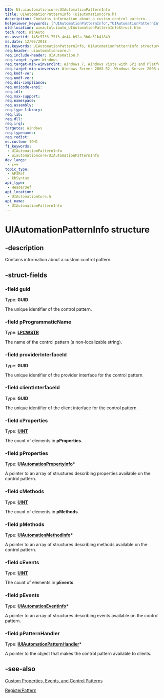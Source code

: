 ```yaml
---
UID: NS:uiautomationcore.UIAutomationPatternInfo
title: UIAutomationPatternInfo (uiautomationcore.h)
description: Contains information about a custom control pattern.
helpviewer_keywords: ["UIAutomationPatternInfo","UIAutomationPatternInfo structure [Windows Accessibility]","uiauto.uiauto_UIAutomationPatternInfoStruct","uiauto_UIAutomationPatternInfoStruct","uiautomationcore/UIAutomationPatternInfo","winauto.uiauto_UIAutomationPatternInfoStruct"]
old-location: winauto\uiauto_UIAutomationPatternInfoStruct.htm
tech.root: WinAuto
ms.assetid: f45c5736-75f3-4e44-b92a-3b0a51b41849
ms.date: 12/05/2018
ms.keywords: UIAutomationPatternInfo, UIAutomationPatternInfo structure [Windows Accessibility], uiauto.uiauto_UIAutomationPatternInfoStruct, uiauto_UIAutomationPatternInfoStruct, uiautomationcore/UIAutomationPatternInfo, winauto.uiauto_UIAutomationPatternInfoStruct
req.header: uiautomationcore.h
req.include-header: UIAutomation.h
req.target-type: Windows
req.target-min-winverclnt: Windows 7, Windows Vista with SP2 and Platform Update for Windows Vista, Windows XP with SP3 and Platform Update for Windows Vista [desktop apps \| UWP apps]
req.target-min-winversvr: Windows Server 2008 R2, Windows Server 2008 with SP2 and Platform Update for Windows Server 2008, Windows Server 2003 with SP2 and Platform Update for Windows Server 2008 [desktop apps \| UWP apps]
req.kmdf-ver: 
req.umdf-ver: 
req.ddi-compliance: 
req.unicode-ansi: 
req.idl: 
req.max-support: 
req.namespace: 
req.assembly: 
req.type-library: 
req.lib: 
req.dll: 
req.irql: 
targetos: Windows
req.typenames: 
req.redist: 
ms.custom: 19H1
f1_keywords:
 - UIAutomationPatternInfo
 - uiautomationcore/UIAutomationPatternInfo
dev_langs:
 - c++
topic_type:
 - APIRef
 - kbSyntax
api_type:
 - HeaderDef
api_location:
 - UIAutomationCore.h
api_name:
 - UIAutomationPatternInfo
---
```


# UIAutomationPatternInfo structure


## -description

Contains information about a custom control pattern.

## -struct-fields

### -field guid

Type: <b>GUID</b>

The unique identifier of the control pattern.

### -field pProgrammaticName

Type: <b><a href="/windows/desktop/WinProg/windows-data-types">LPCWSTR</a></b>

The name of the control pattern (a non-localizable string).

### -field providerInterfaceId

Type: <b>GUID</b>

The unique identifier of the provider interface for the control pattern.

### -field clientInterfaceId

Type: <b>GUID</b>

The unique identifier of the client interface for the control pattern.

### -field cProperties

Type: <b><a href="/windows/desktop/WinProg/windows-data-types">UINT</a></b>

The count of elements in <b>pProperties</b>.

### -field pProperties

Type: <b><a href="/windows/desktop/api/uiautomationcore/ns-uiautomationcore-uiautomationpropertyinfo">UIAutomationPropertyInfo</a>*</b>

A pointer to an array of structures describing properties available on the control pattern.

### -field cMethods

Type: <b><a href="/windows/desktop/WinProg/windows-data-types">UINT</a></b>

The count of elements in <b>pMethods</b>.

### -field pMethods

Type: <b><a href="/windows/desktop/api/uiautomationcore/ns-uiautomationcore-uiautomationmethodinfo">UIAutomationMethodInfo</a>*</b>

A pointer to an array of structures describing methods available on the control pattern.

### -field cEvents

Type: <b><a href="/windows/desktop/WinProg/windows-data-types">UINT</a></b>

The count of elements in <b>pEvents</b>.

### -field pEvents

Type: <b><a href="/windows/desktop/api/uiautomationcore/ns-uiautomationcore-uiautomationeventinfo">UIAutomationEventInfo</a>*</b>

A pointer to an array of structures describing events available on the control pattern.

### -field pPatternHandler

Type: <b><a href="/windows/desktop/api/uiautomationcore/nn-uiautomationcore-iuiautomationpatternhandler">IUIAutomationPatternHandler</a>*</b>

A pointer to the object that makes the control pattern available to clients.

## -see-also

<a href="/windows/desktop/WinAuto/uiauto-custompropertieseventscontrolpatterns">Custom Properties, Events, and Control Patterns</a>



<a href="/windows/desktop/api/uiautomationcore/nf-uiautomationcore-iuiautomationregistrar-registerpattern">RegisterPattern</a>